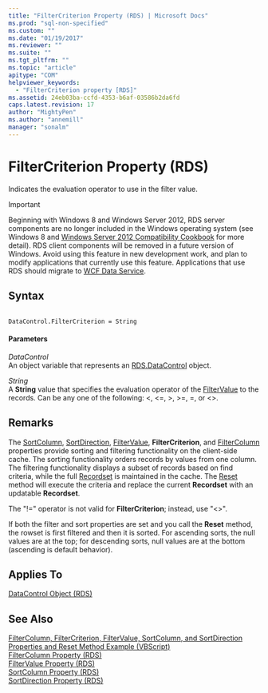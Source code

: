 ```yaml
---
title: "FilterCriterion Property (RDS) | Microsoft Docs"
ms.prod: "sql-non-specified"
ms.custom: ""
ms.date: "01/19/2017"
ms.reviewer: ""
ms.suite: ""
ms.tgt_pltfrm: ""
ms.topic: "article"
apitype: "COM"
helpviewer_keywords: 
  - "FilterCriterion property [RDS]"
ms.assetid: 24eb03ba-ccfd-4353-b6af-03586b2da6fd
caps.latest.revision: 17
author: "MightyPen"
ms.author: "annemill"
manager: "sonalm"
---
```

# FilterCriterion Property (RDS)
Indicates the evaluation operator to use in the filter value.  
  
> [!IMPORTANT]
>  Beginning with Windows 8 and Windows Server 2012, RDS server components are no longer included in the Windows operating system (see Windows 8 and [Windows Server 2012 Compatibility Cookbook](https://www.microsoft.com/en-us/download/details.aspx?id=27416) for more detail). RDS client components will be removed in a future version of Windows. Avoid using this feature in new development work, and plan to modify applications that currently use this feature. Applications that use RDS should migrate to [WCF Data Service](http://go.microsoft.com/fwlink/?LinkId=199565).  
  
## Syntax  
  
```  
  
DataControl.FilterCriterion = String  
```  
  
#### Parameters  
 *DataControl*  
 An object variable that represents an [RDS.DataControl](../../../ado/reference/rds-api/datacontrol-object-rds.md) object.  
  
 *String*  
 A **String** value that specifies the evaluation operator of the [FilterValue](../../../ado/reference/rds-api/filtervalue-property-rds.md) to the records. Can be any one of the following: <, \<=, >, >=, =, or <>.  
  
## Remarks  
 The [SortColumn](../../../ado/reference/rds-api/sortcolumn-property-rds.md), [SortDirection](../../../ado/reference/rds-api/sortdirection-property-rds.md), [FilterValue](../../../ado/reference/rds-api/filtervalue-property-rds.md), **FilterCriterion**, and [FilterColumn](../../../ado/reference/rds-api/filtercolumn-property-rds.md) properties provide sorting and filtering functionality on the client-side cache. The sorting functionality orders records by values from one column. The filtering functionality displays a subset of records based on find criteria, while the full [Recordset](../../../ado/reference/ado-api/recordset-object-ado.md) is maintained in the cache. The [Reset](../../../ado/reference/rds-api/reset-method-rds.md) method will execute the criteria and replace the current **Recordset** with an updatable **Recordset**.  
  
 The "!=" operator is not valid for **FilterCriterion**; instead, use "<>".  
  
 If both the filter and sort properties are set and you call the **Reset** method, the rowset is first filtered and then it is sorted. For ascending sorts, the null values are at the top; for descending sorts, null values are at the bottom (ascending is default behavior).  
  
## Applies To  
 [DataControl Object (RDS)](../../../ado/reference/rds-api/datacontrol-object-rds.md)  
  
## See Also  
 [FilterColumn, FilterCriterion, FilterValue, SortColumn, and SortDirection Properties and Reset Method Example (VBScript)](../../../ado/reference/rds-api/filter-column-criterion-value-sortcolumn-sortdirection-example-vbscript.md)   
 [FilterColumn Property (RDS)](../../../ado/reference/rds-api/filtercolumn-property-rds.md)   
 [FilterValue Property (RDS)](../../../ado/reference/rds-api/filtervalue-property-rds.md)   
 [SortColumn Property (RDS)](../../../ado/reference/rds-api/sortcolumn-property-rds.md)   
 [SortDirection Property (RDS)](../../../ado/reference/rds-api/sortdirection-property-rds.md)


